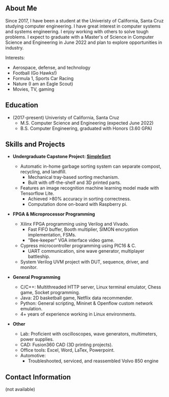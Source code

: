 
## About Me 

Since 2017, I have been a student at the Univeristy of California, Santa Cruz studying computer engineering. I have great interest in computer systems and systems engineering. I enjoy working with others to solve tough problems. I expect to graduate with a Master's of Science in Computer Science and Engineering in June 2022 and plan to explore opportunities in industry. 

Interests:
  - Aerospace, defense, and technology
  - Football (Go Hawks!)
  - Formula 1, Sports Car Racing
  - Nature (I am an Eagle Scout)
  - Movies, TV, gaming


## Education 

- (2017-present) Univeristy of California, Santa Cruz
  - M.S. Computer Science and Engineering (expected June 2022) 
  - B.S. Computer Engineering, graduated with Honors (3.60 GPA)


## Skills and Projects 

- **Undergraduate Capstone Project: [SimpleSort](https://github.com/JustynDuthler/SimpleSort)**
  - Automatic in-home garbage sorting system can separate compost, recycling, and landfill.
    - Mechanical tray-based sorting mechanism.
    - Built with off-the-shelf and 3D printed parts.
  - Features an image recognition machine learning model made with Tensorflow Lite.
    - Achieved >80% accuracy in sorting correctness.
    - Computation done on-board with Raspberry pi.

- **FPGA & Microprocessor Programming**
  - Xilinx FPGA programming using Verilog and Vivado.
    - Fast FIFO buffer, Booth multiplier, SIMON encryption implementation, FSMs.
    - "Bee-keeper" VGA interface video game.
  - Cypress microcontroller programming using PIC16 & C.
    - UART communication, sine wave generator, multiplayer battleship.
  - System Verilog UVM project with DUT, sequence, driver, and monitor.

- **General Programming**
  - C/C++: Multithreaded HTTP server, Linux terminal emulator, Chess game, Socket programming.
  - Java: 2D basketball game, Netflix data recommender.
  - Python: General scripting, Mininet & Openflow custom network emulation.
  - 4+ years of experience working in Linux environments.

- **Other**
  - Lab: Proficient with oscilloscopes, wave generators, multimeters, power supplies.
  - CAD: Fusion360 CAD (3D printing projects).
  - Office tools: Excel, Word, LaTex, Powerpoint.
  - Automotive:
    - Troubleshooted, serviced, and reassembled Volvo 850 engine


## Contact Information

(not available)



